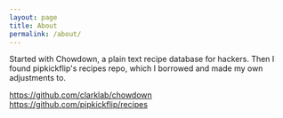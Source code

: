 ```yaml
---
layout: page
title: About
permalink: /about/
---
```


Started with Chowdown, a plain text recipe database for hackers. Then I found pipkickflip's recipes repo, which I borrowed and made my own adjustments to.

https://github.com/clarklab/chowdown
https://github.com/pipkickflip/recipes
